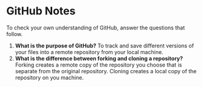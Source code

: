 # GitHub Notes

To check your own understanding of GitHub, answer the questions that follow.

1. **What is the purpose of GitHub?** To track and save different versions of your files into a remote repository from your local machine.
1. **What is the difference between forking and cloning a repository?** Forking creates a remote copy of the repository you choose that is separate from the original repository. Cloning creates a local copy of the repository on you machine.